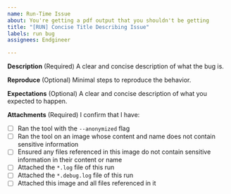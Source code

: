 ```yaml
---
name: Run-Time Issue
about: You're getting a pdf output that you shouldn't be getting
title: "[RUN] Concise Title Describing Issue"
labels: run bug
assignees: Endgineer

---
```


**Description**
(Required) A clear and concise description of what the bug is.

**Reproduce**
(Optional) Minimal steps to reproduce the behavior.

**Expectations**
(Optional) A clear and concise description of what you expected to happen.

**Attachments**
(Required) I confirm that I have:
- [ ] Ran the tool with the `--anonymized` flag
- [ ] Ran the tool on an image whose content and name does not contain sensitive information
- [ ] Ensured any files referenced in this image do not contain sensitive information in their content or name
- [ ] Attached the `*.log` file of this run
- [ ] Attached the `*.debug.log` file of this run
- [ ] Attached this image and all files referenced in it
